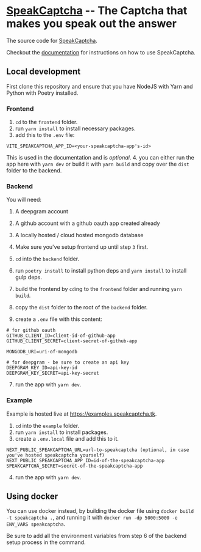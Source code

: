 # [SpeakCaptcha](https://speakcaptcha.tk) -- The Captcha that makes you speak out the answer

The source code for [SpeakCaptcha](https://speakcaptcha.tk).

Checkout the [documentation](https://speakcaptcha.tk/documentation) for instructions on how to use SpeakCaptcha.

## Local development

First clone this repository and ensure that you have NodeJS with Yarn and Python with Poetry installed.

### Frontend

1. `cd` to the `frontend` folder.
2. run `yarn install` to install necessary packages.
3. add this to the `.env` file:
```
VITE_SPEAKCAPTCHA_APP_ID=<your-speakcaptcha-app's-id>
```
This is used in the documentation and is *optional*.
4. you can either run the app here with `yarn dev` or build it with `yarn build` and copy over the `dist` folder to the backend.

### Backend

You will need:
1. A deepgram account
2. A github account with a github oauth app created already
3. A locally hosted / cloud hosted mongodb database

1. Make sure you've setup frontend up until step `3` first.
2. `cd` into the `backend` folder.
3. run `poetry install` to install python deps and `yarn install` to install gulp deps.
4. build the frontend by `cd`ing to the `frontend` folder and running `yarn build`.
5. copy the `dist` folder to the root of the `backend` folder.
6. create a `.env` file with this content:
```
# for github oauth
GITHUB_CLIENT_ID=client-id-of-github-app
GITHUB_CLIENT_SECRET=client-secret-of-github-app

MONGODB_URI=uri-of-mongodb

# for deepgram - be sure to create an api key
DEEPGRAM_KEY_ID=api-key-id
DEEPGRAM_KEY_SECRET=api-key-secret
```
7. run the app with `yarn dev`.

### Example

Example is hosted live at <https://examples.speakcaptcha.tk>.

1. `cd` into the `example` folder.
2. run `yarn install` to install packages.
3. create a `.env.local` file and add this to it.
```
NEXT_PUBLIC_SPEAKCAPTCHA_URL=url-to-speakcaptcha (optional, in case you've hosted speakcaptcha yourself)
NEXT_PUBLIC_SPEAKCAPTCHA_APP_ID=id-of-the-speakcaptcha-app
SPEAKCAPTCHA_SECRET=secret-of-the-speakcaptcha-app
```
4. run the app with `yarn dev`.

## Using docker

You can use docker instead, by building the docker file using `docker build -t speakcaptcha .`, and running it with `docker run -dp 5000:5000 -e ENV_VARS speakcaptcha`.

Be sure to add all the environment variables from step 6 of the backend setup process in the command.
